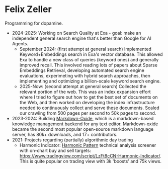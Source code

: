 # Felix Zeller

Programming for dopamine.

- 2024-2025: Working on Search Quality at Exa - goal: make an independent general search engine that's better than Google for AI Agents.
  - September 2024: (first attempt at general search) Implemented Keyword+Embeddings search in Exa's vector database. This allowed Exa to handle a new class of queries (keyword ones) and generally improved recall. This involved reading lots of papers about Sparse Embeddings Retrieval, developing automated search engine evaluations, experimeting with hybrid search approaches, then implementing and optimizing a billion-scale keyword search engine.
  - 2025-Now: (second attempt at general search) Collected the relevant portion of the web. This was an index expansion effort where I tried to figure out how to get the best set of documents on the Web, and then worked on developing the index infrastructure needed to continuously collect and serve these documents. Scaled our crawling from 500 pages per second to 50k pages to second.
- 2023-2024: Building [Markdown-Oxide](https://github.com/Feel-ix-343/markdown-oxide), which is a markdown-based knowledge management backend for any text editor. Markdown-oxide became the second most popular open-source markdown language server, has 80k+ downloads, and 17+ contributors.
- 2021: Projects regarding (partially) algorithmic day trading
  - Harmonic Indicator: [Harmonic Pattern](https://www.investopedia.com/articles/forex/11/harmonic-patterns-in-the-currency-markets.asp) technical analysis screener with on-chart buy and sell targets: https://www.tradingview.com/script/LzFt8cCN-Harmonic-Indicator/. This is quite popular on trading view with 3k 'boosts' and 75k views.


